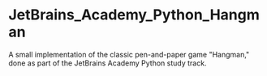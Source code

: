 # JetBrains_Academy_Python_Hangman
A small implementation of the classic pen-and-paper game "Hangman," done as part of the JetBrains Academy Python study track.
